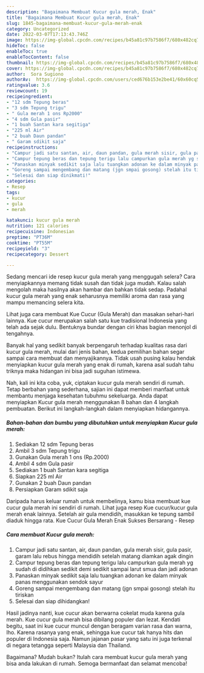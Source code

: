 ```yaml
---
description: "Bagaimana Membuat Kucur gula merah, Enak"
title: "Bagaimana Membuat Kucur gula merah, Enak"
slug: 1845-bagaimana-membuat-kucur-gula-merah-enak
category: Uncategorized
date: 2022-03-07T17:13:43.746Z
image: https://img-global.cpcdn.com/recipes/b45a81c97b7586f7/680x482cq70/kucur-gula-merah-foto-resep-utama.jpg
hideToc: false
enableToc: true
enableTocContent: false
thumbnail: https://img-global.cpcdn.com/recipes/b45a81c97b7586f7/680x482cq70/kucur-gula-merah-foto-resep-utama.jpg
cover: https://img-global.cpcdn.com/recipes/b45a81c97b7586f7/680x482cq70/kucur-gula-merah-foto-resep-utama.jpg
author:  Sora Sugiono
authorAv:  https://img-global.cpcdn.com/users/ced676b153e2be41/60x60cq50/avatar.jpg
ratingvalue: 3.6
reviewcount: 19
recipeingredient:
- "12 sdm Tepung beras"
- "3 sdm Tepung trigu"
- " Gula merah 1 ons Rp2000"
- "4 sdm Gula pasir"
- "1 buah Santan kara segitiga"
- "225 ml Air"
- "2 buah Daun pandan"
- " Garam sdikit saja"
recipeinstructions:
- "Campur jadi satu santan, air, daun pandan, gula merah sisir, gula pasir, garam lalu rebus hingga mendidih setelah matang diamkan agak dingin"
- "Campur tepung beras dan tepung terigu lalu campurkan gula merah yg sudah di didihkan sedikit demi sedikit sampai larut smua dan jadi adonan"
- "Panaskan minyak sedikit saja lalu tuangkan adonan ke dalam minyak panas menggunakan sendok sayur"
- "Goreng sampai mengembang dan matang (jgn smpai gosong) stelah itu tiriskan"
- "Selesai dan siap dinikmati!"
categories:
- Resep
tags:
- kucur
- gula
- merah

katakunci: kucur gula merah 
nutrition: 121 calories
recipecuisine: Indonesian
preptime: "PT36M"
cooktime: "PT55M"
recipeyield: "3"
recipecategory: Dessert

---
```



Sedang mencari ide resep kucur gula merah yang menggugah selera? Cara menyiapkannya memang tidak susah dan tidak juga mudah. Kalau salah mengolah maka hasilnya akan hambar dan bahkan tidak sedap. Padahal kucur gula merah yang enak seharusnya memiliki aroma dan rasa yang mampu memancing selera kita.


Lihat juga cara membuat Kue Cucur (Gula Merah) dan masakan sehari-hari lainnya. Kue cucur merupakan salah satu kue tradisional Indonesia yang telah ada sejak dulu. Bentuknya bundar dengan ciri khas bagian menonjol di tengahnya.

Banyak hal yang sedikit banyak berpengaruh terhadap kualitas rasa dari kucur gula merah, mulai dari jenis bahan, kedua pemilihan bahan segar sampai cara membuat dan menyajikannya. Tidak usah pusing kalau hendak menyiapkan kucur gula merah yang enak di rumah, karena asal sudah tahu triknya maka hidangan ini bisa jadi suguhan istimewa.


Nah, kali ini kita coba, yuk, ciptakan kucur gula merah sendiri di rumah. Tetap berbahan yang sederhana, sajian ini dapat memberi manfaat untuk membantu menjaga kesehatan tubuhmu sekeluarga. Anda dapat menyiapkan Kucur gula merah menggunakan 8 bahan dan 4 langkah pembuatan. Berikut ini langkah-langkah dalam menyiapkan hidangannya.

<!--inarticleads1-->

##### Bahan-bahan dan bumbu yang dibutuhkan untuk menyiapkan Kucur gula merah:

1. Sediakan 12 sdm Tepung beras
1. Ambil 3 sdm Tepung trigu
1. Gunakan  Gula merah 1 ons (Rp.2000)
1. Ambil 4 sdm Gula pasir
1. Sediakan 1 buah Santan kara segitiga
1. Siapkan 225 ml Air
1. Gunakan 2 buah Daun pandan
1. Persiapkan  Garam sdikit saja


Daripada harus keluar rumah untuk membelinya, kamu bisa membuat kue cucur gula merah ini sendiri di rumah. Lihat juga resep Kue cucur/kucur gula merah enak lainnya. Setelah air gula mendidih, masukkan ke tepung sambil diaduk hingga rata. Kue Cucur Gula Merah Enak Sukses Bersarang - Resep 

<!--inarticleads2-->

##### Cara membuat Kucur gula merah:

1. Campur jadi satu santan, air, daun pandan, gula merah sisir, gula pasir, garam lalu rebus hingga mendidih setelah matang diamkan agak dingin
1. Campur tepung beras dan tepung terigu lalu campurkan gula merah yg sudah di didihkan sedikit demi sedikit sampai larut smua dan jadi adonan
1. Panaskan minyak sedikit saja lalu tuangkan adonan ke dalam minyak panas menggunakan sendok sayur
1. Goreng sampai mengembang dan matang (jgn smpai gosong) stelah itu tiriskan
1. Selesai dan siap dihidangkan!

Hasil jadinya nanti, kue cucur akan berwarna cokelat muda karena gula merah. Kue cucur gula merah bisa dibilang populer dan lezat. Kendati begitu, saat ini kue cucur muncul dengan beragam varian rasa dan warna, lho. Karena rasanya yang enak, sehingga kue cucur tak hanya hits dan populer di Indonesia saja. Namun jajanan pasar yang satu ini juga terkenal di negara tetangga seperti Malaysia dan Thailand. 

Bagaimana? Mudah bukan? Itulah cara membuat kucur gula merah yang bisa anda lakukan di rumah. Semoga bermanfaat dan selamat mencoba!
